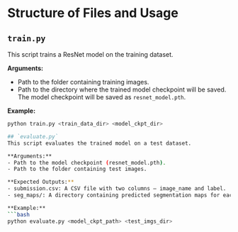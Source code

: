 # Structure of Files and Usage

## `train.py`
This script trains a ResNet model on the training dataset. 

**Arguments:**
- Path to the folder containing training images.
- Path to the directory where the trained model checkpoint will be saved. The model checkpoint will be saved as `resnet_model.pth`.

**Example:**
```bash
python train.py <train_data_dir> <model_ckpt_dir>

## `evaluate.py`
This script evaluates the trained model on a test dataset.

**Arguments:**
- Path to the model checkpoint (resnet_model.pth).
- Path to the folder containing test images.

**Expected Outputs:**
- submission.csv: A CSV file with two columns — image_name and label.
- seg_maps/: A directory containing predicted segmentation maps for each test image.

**Example:**
```bash
python evaluate.py <model_ckpt_path> <test_imgs_dir>
